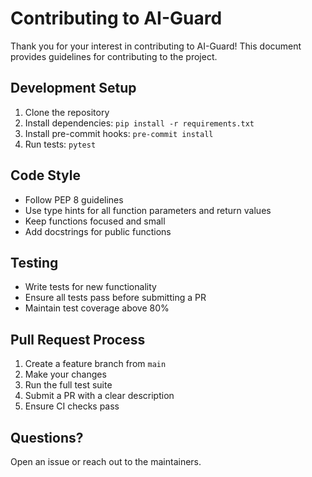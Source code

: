 # Contributing to AI-Guard

Thank you for your interest in contributing to AI-Guard! This document provides guidelines for contributing to the project.

## Development Setup

1. Clone the repository
2. Install dependencies: `pip install -r requirements.txt`
3. Install pre-commit hooks: `pre-commit install`
4. Run tests: `pytest`

## Code Style

- Follow PEP 8 guidelines
- Use type hints for all function parameters and return values
- Keep functions focused and small
- Add docstrings for public functions

## Testing

- Write tests for new functionality
- Ensure all tests pass before submitting a PR
- Maintain test coverage above 80%

## Pull Request Process

1. Create a feature branch from `main`
2. Make your changes
3. Run the full test suite
4. Submit a PR with a clear description
5. Ensure CI checks pass

## Questions?

Open an issue or reach out to the maintainers.

